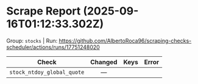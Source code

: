 # Scrape Report (2025-09-16T01:12:33.302Z)

Group: `stocks`  |  Run: https://github.com/AlbertoRoca96/scraping-checks-scheduler/actions/runs/17751248020

| Check | Changed | Keys | Error |
|---|:---:|:--|:--|
| `stock_ntdoy_global_quote` | — |  |  |
